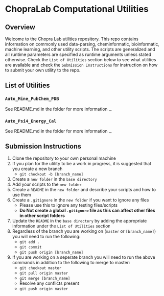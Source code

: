 # ChopraLab Computational Utilities

## Overview

Welcome to the Chopra Lab utilities repository. This repo contains information on commonly used data-parsing, cheminformatic, bioinformatic, machine learning, and other utility scripts. The scripts are generalized and all runtime parameters are specified as runtime arguments unless stated otherwise. Check the `List of Utilities` section below to see what utilities are available and check the `Submission Instructions` for instruction on how to submit your own utility to the repo.

## List of Utilities

### `Auto_Mine_PubChem_PDB`

See README.md in the folder for more information ...

### `Auto_Psi4_Energy_Cal`

See README.md in the folder for more information ...

## Submission Instructions

1. Clone the repository to your own personal machine
2. If you plan for the utility to be a work in progress, it is suggested that you create a new branch
    - `git checkout -b [branch_name]`
3. Create a `new folder` in the `base directory`
4. Add your scripts to the `new folder`
5. Create a `README` in the `new folder` and describe your scripts and how to use them
6. Create a `.gitignore` in the `new folder` if you want to ignore any files
    - Please use this to ignore any testing files/scripts
    - **Do Not create a global `.gitignore` file as this can affect other files in other script folders**
7. Update the `README` in the `base directory` by adding the appropriate information under the `List of Utilities` section
8. Regardless of the branch you are working on (`master` or `[branch_name]`) you will need to run the following:
    - `git add .`
    - `git commit`
    - `git push origin [branch_name]`
9. If you are working on a seperate branch you will need to run the above commands in addition to the following to merge to master:
    - `git checkout master`
    - `git pull origin master`
    - `git merge [branch_name]`
    - Resolve any conflicts present
    - `git push origin master`
